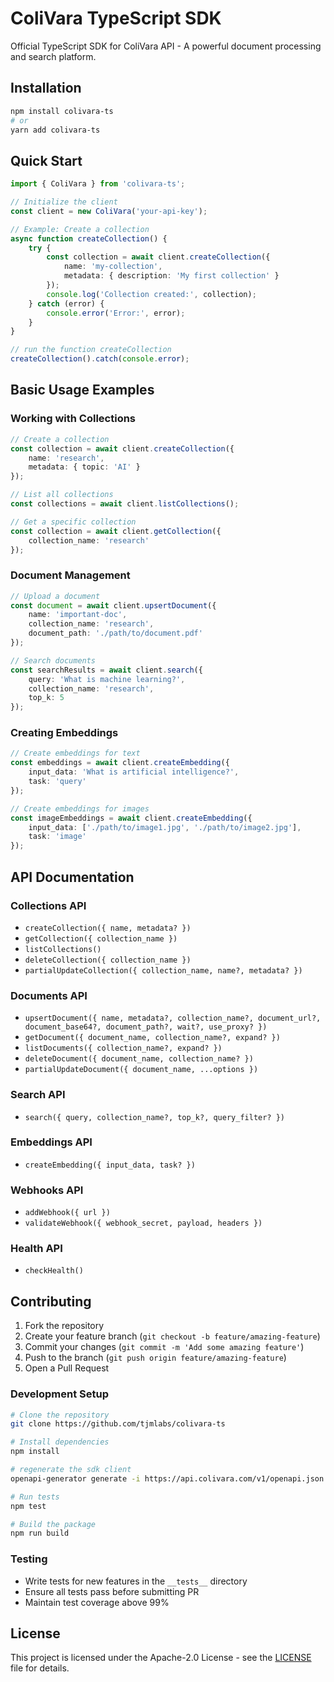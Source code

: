# ColiVara TypeScript SDK

Official TypeScript SDK for ColiVara API - A powerful document processing and search platform.

## Installation

```bash
npm install colivara-ts
# or
yarn add colivara-ts
```

## Quick Start

```typescript
import { ColiVara } from 'colivara-ts';

// Initialize the client
const client = new ColiVara('your-api-key');

// Example: Create a collection
async function createCollection() {
    try {
        const collection = await client.createCollection({
            name: 'my-collection',
            metadata: { description: 'My first collection' }
        });
        console.log('Collection created:', collection);
    } catch (error) {
        console.error('Error:', error);
    }
}

// run the function createCollection
createCollection().catch(console.error);
```

## Basic Usage Examples

### Working with Collections

```typescript
// Create a collection
const collection = await client.createCollection({
    name: 'research',
    metadata: { topic: 'AI' }
});

// List all collections
const collections = await client.listCollections();

// Get a specific collection
const collection = await client.getCollection({
    collection_name: 'research'
});
```

### Document Management

```typescript
// Upload a document
const document = await client.upsertDocument({
    name: 'important-doc',
    collection_name: 'research',
    document_path: './path/to/document.pdf'
});

// Search documents
const searchResults = await client.search({
    query: 'What is machine learning?',
    collection_name: 'research',
    top_k: 5
});
```

### Creating Embeddings

```typescript
// Create embeddings for text
const embeddings = await client.createEmbedding({
    input_data: 'What is artificial intelligence?',
    task: 'query'
});

// Create embeddings for images
const imageEmbeddings = await client.createEmbedding({
    input_data: ['./path/to/image1.jpg', './path/to/image2.jpg'],
    task: 'image'
});
```

## API Documentation

### Collections API
- `createCollection({ name, metadata? })`
- `getCollection({ collection_name })`
- `listCollections()`
- `deleteCollection({ collection_name })`
- `partialUpdateCollection({ collection_name, name?, metadata? })`

### Documents API
- `upsertDocument({ name, metadata?, collection_name?, document_url?, document_base64?, document_path?, wait?, use_proxy? })`
- `getDocument({ document_name, collection_name?, expand? })`
- `listDocuments({ collection_name?, expand? })`
- `deleteDocument({ document_name, collection_name? })`
- `partialUpdateDocument({ document_name, ...options })`

### Search API
- `search({ query, collection_name?, top_k?, query_filter? })`

### Embeddings API
- `createEmbedding({ input_data, task? })`

### Webhooks API
- `addWebhook({ url })`
- `validateWebhook({ webhook_secret, payload, headers })`

### Health API
- `checkHealth()`


## Contributing

1. Fork the repository
2. Create your feature branch (`git checkout -b feature/amazing-feature`)
3. Commit your changes (`git commit -m 'Add some amazing feature'`)
4. Push to the branch (`git push origin feature/amazing-feature`)
5. Open a Pull Request

### Development Setup

```bash
# Clone the repository
git clone https://github.com/tjmlabs/colivara-ts

# Install dependencies
npm install

# regenerate the sdk client
openapi-generator generate -i https://api.colivara.com/v1/openapi.json -g typescript-axios -o . --config config.yaml 

# Run tests
npm test

# Build the package
npm run build
```

### Testing
- Write tests for new features in the `__tests__` directory
- Ensure all tests pass before submitting PR
- Maintain test coverage above 99%

## License

This project is licensed under the Apache-2.0 License - see the [LICENSE](LICENSE) file for details.
